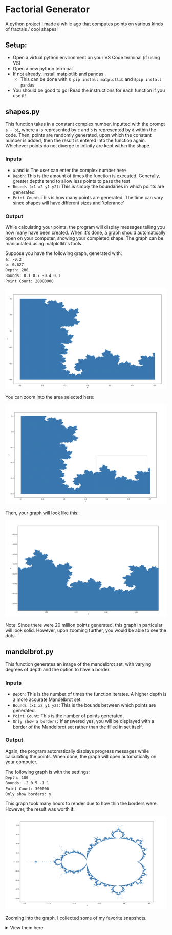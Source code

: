 # Factorial Generator
A python project I made a while ago that computes points on various kinds of fractals / cool shapes!

## Setup:
- Open a virtual python environment on your VS Code terminal (if using VS)
- Open a new python terminal
- If not already, install matplotlib and pandas
    - This can be done with `$ pip install matplotlib` and `$pip install pandas`
- You should be good to go! Read the instructions for each function if you use it!

## shapes.py
This function takes in a constant complex number, inputted with the prompt `a + bi`, where `a` is represented by `c` and `b` is represented by `d` within the code. Then, points are randomly generated, upon which the constant number is added, then the result is entered into the function again. Whichever points do not diverge to infinity are kept within the shape.

### Inputs
- `a` and `b`: The user can enter the complex number here
- `Depth`: This is the amount of times the function is executed. Generally, greater depths tend to allow less points to pass the test
- `Bounds (x1 x2 y1 y2)`: This is simply the boundaries in which points are generated
- `Point Count`: This is how many points are generated. The time can vary since shapes will have different sizes and 'tolerance'

### Output 
While calculating your points, the program will display messages telling you how many have been created. When it's done, a graph should automatically open on your computer, showing your completed shape. The graph can be manipulated using matplotlib's tools.


Suppose you have the following graph, generated with:<br>
 `a: -0.2`<br>
 `b: 0.627`<br>
 `Depth: 200`<br>
 `Bounds: 0.1 0.7 -0.4 0.1`<br>
 `Point Count: 20000000`<br>

![Fractal Graph](imgs/shapesOG.png)

You can zoom into the area selected here:

![Fractal Zoom Selected](imgs/shapesSELECTED.png)

Then, your graph will look like this:

![Fractal Zoomed](imgs/shapesZOOMED.png)

Note: Since there were 20 million points generated, this graph in particular will look solid. However, upon zooming further, you would be able to see the dots.

## mandelbrot.py
This function generates an image of the mandelbrot set, with varying degrees of depth and the option to have a border.

### Inputs
- `Depth`: This is the number of times the function iterates. A higher depth is a more accurate Mandelbrot set.
- `Bounds (x1 x2 y1 y2)`: This is the bounds between which points are generated.
- `Point Count`: This is the number of points generated.
- `Only show a border?:` If answered yes, you will be displayed with a border of the Mandelbrot set rather than the filled in set itself. 

### Output
Again, the program automatically displays progress messages while calculating the points. When done, the graph will open automatically on your computer.

The following graph is with the settings:<br>
`Depth: 100`<br>
`Bounds: -2 0.5 -1 1`<br>
`Point Count: 300000`<br>
`Only show borders: y`

This graph took many hours to render due to how thin the borders were. However, the result was worth it:

!["Complete Border Graph"](imgs/mandelbrot.png)

Zooming into the graph, I collected some of my favorite snapshots. 
<details>
<summary>View them here</summary>

Shot 1
!["Shot 1"](imgs/mandelbrotSNAPSHOT1.png)


Shot 2
!["Shot 2"](imgs/mandelbrotSNAPSHOT2.png)
This one is particularly interesing in that it seems to be a mini-version of the set, located far to the left of the original

Shot 3
!["Shot 3"](imgs/mandelbrotSNAPSHOT3.png)

Shot 4
!["Shot 4"](imgs/mandelbrotSNAPSHOT4.png)

</details>